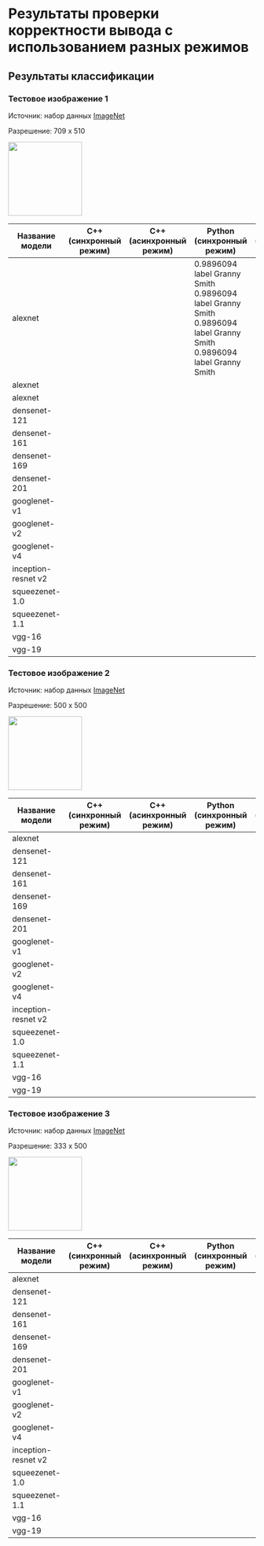 # Результаты проверки корректности вывода с использованием разных режимов

## Результаты классификации

### Тестовое изображение 1

Источник: набор данных [ImageNet][imagenet]

Разрешение: 709 x 510
﻿

<img src="..\data\ILSVRC2012_val_00000023.JPEG" width="150">


   Название модели   |   C++ (синхронный режим)  |  C++ (асинхронный режим)  |   Python (синхронный режим)  |  Python (асинхронный режим)|
---------------------|---------------------------|---------------------------|------------------------------|----------------------------|
alexnet              |                           |                           |0.9896094 label Granny Smith   0.9896094 label Granny Smith   0.9896094 label Granny Smith   0.9896094 label Granny Smith|                            |
alexnet              |                           |                           |                              |                            |
alexnet              |                           |                           |                              |                            |
densenet-121         |                           |                           |                              |                            |
densenet-161         |                           |                           |                              |                            |
densenet-169         |                           |                           |                              |                            |
densenet-201         |                           |                           |                              |                            |
googlenet-v1         |                           |                           |                              |                            |
googlenet-v2         |                           |                           |                              |                            |
googlenet-v4         |                           |                           |                              |                            |
inception-resnet v2  |                           |                           |                              |                            |
squeezenet-1.0       |                           |                           |                              |                            |
squeezenet-1.1       |                           |                           |                              |                            |
vgg-16               |                           |                           |                              |                            |
vgg-19               |                           |                           |                              |                            |

### Тестовое изображение 2

Источник: набор данных [ImageNet][imagenet]

Разрешение: 500 x 500
﻿

<img src="..\data\ILSVRC2012_val_00000247.JPEG" width="150">

   Название модели   |   C++ (синхронный режим)  |  C++ (асинхронный режим)  |   Python (синхронный режим)  |  Python (асинхронный режим)|
---------------------|---------------------------|---------------------------|------------------------------|----------------------------|
alexnet              |                           |                           |                              |                            |
densenet-121         |                           |                           |                              |                            |
densenet-161         |                           |                           |                              |                            |
densenet-169         |                           |                           |                              |                            |
densenet-201         |                           |                           |                              |                            |
googlenet-v1         |                           |                           |                              |                            |
googlenet-v2         |                           |                           |                              |                            |
googlenet-v4         |                           |                           |                              |                            |
inception-resnet v2  |                           |                           |                              |                            |
squeezenet-1.0       |                           |                           |                              |                            |
squeezenet-1.1       |                           |                           |                              |                            |
vgg-16               |                           |                           |                              |                            |
vgg-19               |                           |                           |                              |                            |

### Тестовое изображение 3

Источник: набор данных [ImageNet][imagenet]

Разрешение: 333 x 500
﻿

<img src="..\data\ILSVRC2012_val_00018592.JPEG" width="150">

   Название модели   |   C++ (синхронный режим)  |  C++ (асинхронный режим)  |   Python (синхронный режим)  |  Python (асинхронный режим)|
---------------------|---------------------------|---------------------------|------------------------------|----------------------------|
alexnet              |                           |                           |                              |                            |
densenet-121         |                           |                           |                              |                            |
densenet-161         |                           |                           |                              |                            |
densenet-169         |                           |                           |                              |                            |
densenet-201         |                           |                           |                              |                            |
googlenet-v1         |                           |                           |                              |                            |
googlenet-v2         |                           |                           |                              |                            |
googlenet-v4         |                           |                           |                              |                            |
inception-resnet v2  |                           |                           |                              |                            |
squeezenet-1.0       |                           |                           |                              |                            |
squeezenet-1.1       |                           |                           |                              |                            |
vgg-16               |                           |                           |                              |                            |
vgg-19               |                           |                           |                              |                            |


<!-- LINKS -->
[imagenet]: http://www.image-net.org